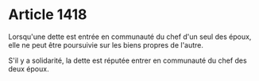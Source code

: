 # Article 1418

Lorsqu'une dette est entrée en communauté du chef d'un seul des époux, elle ne peut être poursuivie sur les biens propres de l'autre.

S'il y a solidarité, la dette est réputée entrer en communauté du chef des deux époux.
